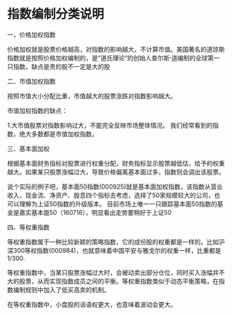 # 指数编制分类说明

一，价格加权指数

价格加权就是股票价格越高，对指数的影响越大，不计算市值。美国著名的道琼斯指数就是按照价格加权编制的，是“道氏理论”的创始人查尔斯·道编制的全球第一只指数。缺点是贵的股不一定是大的股

二、市值加权指数

按照市值大小分配比重，市值越大的股票涨跌对指数影响越大。

市值加权指数的缺点：

1.大市值股票对指数影响过大，不能完全反映市场整体情况。
我们经常看到的指数，绝大多数都是市值加权指数。

三、基本面加权

根据基本面财务指标对股票进行权重分配，财务指标显示股票越低估，给予的权重越大。如果某只股票涨幅过大，导致价格偏离基本面过多，指数则会调出该股票。

说个实际的例子吧，基本面50指数(000925)就是基本面加权指数，该指数从营业收入、现金流、净资产、股息四个指标去考虑，选择了50家规模较大的公司，也可以理解为上证50指数的升级版本。
目前市场上唯一一只跟踪基本面50指数的基金是嘉实基本面50（160716），明显看出走势要稍好于上证50

四、等权重指数

等权重指数属于一种比较新颖的策略指数，它的成份股的权重都是一样的。比如沪深300等权指数(000984)，也就意味着中国平安与雅戈尔的权重一样，比重都是1/300.

等权重指数中，当某只股票涨幅过大时，会被动卖出部分仓位，同时买入涨幅并不大的股票，从而实现指数成员之间的平衡。等权重指数类似于动态平衡策略，在指数编制规则中加入了低买高卖的机制。

在等权重指数中，小盘股的话语权更大，也意味着波动会更大。
